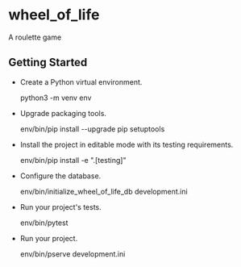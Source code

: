 wheel_of_life
=============

A roulette game 

Getting Started
---------------

- Create a Python virtual environment.

    python3 -m venv env

- Upgrade packaging tools.

    env/bin/pip install --upgrade pip setuptools

- Install the project in editable mode with its testing requirements.

    env/bin/pip install -e ".[testing]"

- Configure the database.

    env/bin/initialize_wheel_of_life_db development.ini

- Run your project's tests.

    env/bin/pytest

- Run your project.

    env/bin/pserve development.ini
